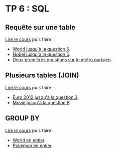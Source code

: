 # TP 6 : SQL

## Requête sur une table

[Lire le cours](https://mozilla.github.io/pdf.js/web/viewer.html?file=https://raw.githubusercontent.com/mp2i-info/mp2i-info.github.io/main/files/A_sql/1_select/sql_select.pdf#zoom=page-fit&pagemode=none) puis faire :  
- [World jusqu'à la question 5](https://sqlzoo.net/wiki/SELECT_from_WORLD_Tutorial).  
- [Nobel jusqu'à la question 5](https://sqlzoo.net/wiki/SELECT_from_Nobel_Tutorial).
- [Deux premières questions sur le métro parisien](https://cpge-exercices.github.io/sql).

## Plusieurs tables (JOIN)

[Lire le cours](https://mozilla.github.io/pdf.js/web/viewer.html?file=https://raw.githubusercontent.com/mp2i-info/mp2i-info.github.io/main/files/A_sql/2_join/sql_join.pdf#zoom=page-fit&pagemode=none) puis faire :  
- [Euro 2012 jusqu'à la question 3](https://sqlzoo.net/wiki/The_JOIN_operation).  
- [Movie jusqu'à la question 8](https://sqlzoo.net/wiki/More_JOIN_operations).  

## GROUP BY

[Lire le cours](https://mozilla.github.io/pdf.js/web/viewer.html?file=https://raw.githubusercontent.com/mp2i-info/mp2i-info.github.io/main/files/A_sql/3_groupby/sql_groupby.pdf#zoom=page-fit&pagemode=none) puis faire :  
- [World en entier](https://sqlzoo.net/wiki/SUM_and_COUNT).  
- [Pokémon en entier](https://cpge-exercices.github.io/sql).
